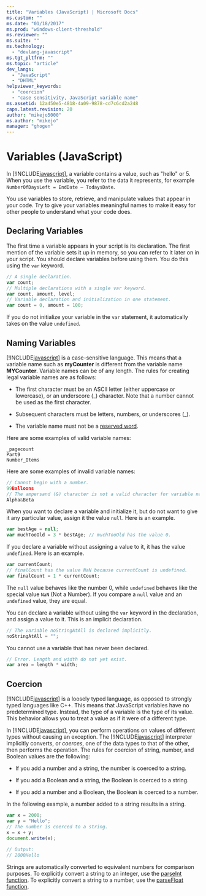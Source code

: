 ```yaml
---
title: "Variables (JavaScript) | Microsoft Docs"
ms.custom: ""
ms.date: "01/18/2017"
ms.prod: "windows-client-threshold"
ms.reviewer: ""
ms.suite: ""
ms.technology: 
  - "devlang-javascript"
ms.tgt_pltfrm: ""
ms.topic: "article"
dev_langs: 
  - "JavaScript"
  - "DHTML"
helpviewer_keywords: 
  - "coercion"
  - "case sensitivity, JavaScript variable name"
ms.assetid: 12a450e5-4818-4a09-9878-cd7c6cd2a248
caps.latest.revision: 20
author: "mikejo5000"
ms.author: "mikejo"
manager: "ghogen"
---
```

# Variables (JavaScript)
In [!INCLUDE[javascript](../javascript/includes/javascript-md.md)], a variable contains a value, such as "hello" or 5. When you use the variable, you refer to the data it represents, for example `NumberOfDaysLeft = EndDate – TodaysDate`.  
  
 You use variables to store, retrieve, and manipulate values that appear in your code. Try to give your variables meaningful names to make it easy for other people to understand what your code does.  
  
## Declaring Variables  
 The first time a variable appears in your script is its declaration. The first mention of the variable sets it up in memory, so you can refer to it later on in your script. You should declare variables before using them. You do this using the `var` keyword.  
  
```javascript  
// A single declaration.  
var count;    
// Multiple declarations with a single var keyword.  
var count, amount, level;      
// Variable declaration and initialization in one statement.  
var count = 0, amount = 100;   
```  
  
 If you do not initialize your variable in the `var` statement, it automatically takes on the value `undefined`.  
  
## Naming Variables  
 [!INCLUDE[javascript](../javascript/includes/javascript-md.md)] is a case-sensitive language. This means that a variable name such as **myCounter** is different from the variable name **MYCounter**. Variable names can be of any length. The rules for creating legal variable names are as follows:  
  
-   The first character must be an ASCII letter (either uppercase or lowercase), or an underscore (_) character. Note that a number cannot be used as the first character.  
  
-   Subsequent characters must be letters, numbers, or underscores (_).  
  
-   The variable name must not be a [reserved word](../javascript/reference/javascript-reserved-words.md).  
  
 Here are some examples of valid variable names:  
  
```  
_pagecount   
Part9   
Number_Items   
```  
  
 Here are some examples of invalid variable names:  
  
```javascript  
// Cannot begin with a number.   
99Balloons     
// The ampersand (&) character is not a valid character for variable names.   
Alpha&Beta   
```  
  
 When you want to declare a variable and initialize it, but do not want to give it any particular value, assign it the value `null`. Here is an example.  
  
```javascript  
var bestAge = null;  
var muchTooOld = 3 * bestAge; // muchTooOld has the value 0.  
```  
  
 If you declare a variable without assigning a value to it, it has the value `undefined`. Here is an example.  
  
```javascript  
var currentCount;  
// finalCount has the value NaN because currentCount is undefined.  
var finalCount = 1 * currentCount;   
```  
  
 The `null` value behaves like the number 0, while `undefined` behaves like the special value `NaN` (Not a Number). If you compare a `null` value and an `undefined` value, they are equal.  
  
 You can declare a variable without using the `var` keyword in the declaration, and assign a value to it. This is an implicit declaration.  
  
```javascript  
// The variable noStringAtAll is declared implicitly.  
noStringAtAll = "";   
```  
  
 You cannot use a variable that has never been declared.  
  
```javascript  
// Error. Length and width do not yet exist.  
var area = length * width;   
```  
  
## Coercion  
 [!INCLUDE[javascript](../javascript/includes/javascript-md.md)] is a loosely typed language, as opposed to strongly typed languages like C++. This means that JavaScript variables have no predetermined type. Instead, the type of a variable is the type of its value. This behavior allows you to treat a value as if it were of a different type.  
  
 In [!INCLUDE[javascript](../javascript/includes/javascript-md.md)], you can perform operations on values of different types without causing an exception. The [!INCLUDE[javascript](../javascript/includes/javascript-md.md)] interpreter implicitly converts, or *coerces*, one of the data types to that of the other, then performs the operation. The rules for coercion of string, number, and Boolean values are the following:  
  
-   If you add a number and a string, the number is coerced to a string.  
  
-   If you add a Boolean and a string, the Boolean is coerced to a string.  
  
-   If you add a number and a Boolean, the Boolean is coerced to a number.  
  
 In the following example, a number added to a string results in a string.  
  
```javascript  
var x = 2000;  
var y = "Hello";  
// The number is coerced to a string.  
x = x + y;  
document.write(x);   
  
// Output:  
// 2000Hello  
```  
  
 Strings are automatically converted to equivalent numbers for comparison purposes. To explicitly convert a string to an integer, use the [parseInt function](../javascript/reference/parseint-function-javascript.md). To explicitly convert a string to a number, use the [parseFloat function](../javascript/reference/parsefloat-function-javascript.md).